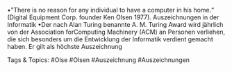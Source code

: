 •"There is no reason for any individual to have a computer in his home.“ 
(Digital Equipment Corp. founder Ken Olsen 1977). Auszeichnungen in der Informatik
•Der nach Alan Turing benannte A. M. Turing Award wird jährlich von der Association
forComputing Machinery (ACM) an Personen verliehen, die sich besonders um die 
Entwicklung der Informatik verdient gemacht haben. Er gilt als höchste Auszeichnung 

   Tags & Topics:
   #Olse
   #Olsen
   #Auszeichnung
   #Auszeichnungen